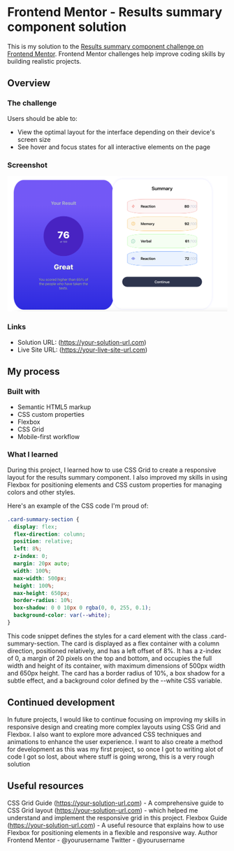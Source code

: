 # Frontend Mentor - Results summary component solution

This is my solution to the [Results summary component challenge on Frontend Mentor](https://www.frontendmentor.io/challenges/results-summary-component-CE_K6s0maV). Frontend Mentor challenges help improve coding skills by building realistic projects. 

## Overview

### The challenge

Users should be able to:

- View the optimal layout for the interface depending on their device's screen size
- See hover and focus states for all interactive elements on the page

### Screenshot

![Results summary component](project-imgs/solution.png)

### Links

- Solution URL: (https://your-solution-url.com)
- Live Site URL: (https://your-live-site-url.com)

## My process

### Built with

- Semantic HTML5 markup
- CSS custom properties
- Flexbox
- CSS Grid
- Mobile-first workflow

### What I learned

During this project, I learned how to use CSS Grid to create a responsive layout for the results summary component. I also improved my skills in using Flexbox for positioning elements and CSS custom properties for managing colors and other styles.

Here's an example of the CSS code I'm proud of:

```css
.card-summary-section {
  display: flex;
  flex-direction: column;
  position: relative;
  left: 8%;
  z-index: 0;
  margin: 20px auto;
  width: 100%;
  max-width: 500px;
  height: 100%;
  max-height: 650px;
  border-radius: 10%;
  box-shadow: 0 0 10px 0 rgba(0, 0, 255, 0.1);
  background-color: var(--white);
}
```
This code snippet defines the styles for a card element with the class .card-summary-section. The card is displayed as a flex container with a column direction, positioned relatively, and has a left offset of 8%. It has a z-index of 0, a margin of 20 pixels on the top and bottom, and occupies the full width and height of its container, with maximum dimensions of 500px width and 650px height. The card has a border radius of 10%, a box shadow for a subtle effect, and a background color defined by the --white CSS variable.

## Continued development

In future projects, I would like to continue focusing on improving my skills in responsive design and creating more complex layouts using CSS Grid and Flexbox. I also want to explore more advanced CSS techniques and animations to enhance the user experience. I want to also create a method for development as this was my first project, so once I got to writing alot of code I got so lost, about where stuff is going wrong, this is a very rough solution

## Useful resources
CSS Grid Guide (https://your-solution-url.com) - A comprehensive guide to CSS Grid layout (https://your-solution-url.com) - which helped me understand and implement the responsive grid in this project.
Flexbox Guide (https://your-solution-url.com) - A useful resource that explains how to use Flexbox for positioning elements in a flexible and responsive way.
Author
Frontend Mentor - @yourusername
Twitter - @yourusername



